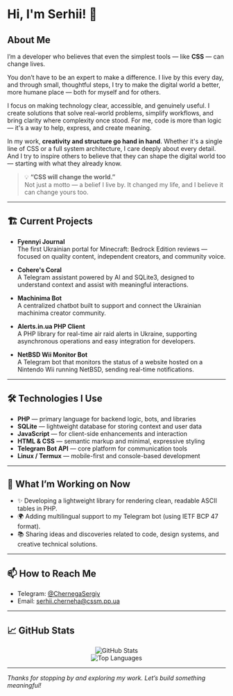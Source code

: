 # Hi, I'm Serhii! 👋

## About Me

I’m a developer who believes that even the simplest tools — like **CSS** — can change lives.

You don’t have to be an expert to make a difference. I live by this every day, and through small, thoughtful steps, I try to make the digital world a better, more humane place — both for myself and for others.

I focus on making technology clear, accessible, and genuinely useful. I create solutions that solve real-world problems, simplify workflows, and bring clarity where complexity once stood. For me, code is more than logic — it's a way to help, express, and create meaning.

In my work, **creativity and structure go hand in hand**. Whether it's a single line of CSS or a full system architecture, I care deeply about every detail. And I try to inspire others to believe that they can shape the digital world too — starting with what they already know.

> 💡 **“CSS will change the world.”**  
> Not just a motto — a belief I live by. It changed my life, and I believe it can change yours too.

---

## 🏗️ Current Projects

- **Fyennyi Journal**  
  The first Ukrainian portal for Minecraft: Bedrock Edition reviews — focused on quality content, independent creators, and community voice.

- **Cohere's Coral**  
  A Telegram assistant powered by AI and SQLite3, designed to understand context and assist with meaningful interactions.

- **Machinima Bot**  
  A centralized chatbot built to support and connect the Ukrainian machinima creator community.

- **Alerts.in.ua PHP Client**  
  A PHP library for real-time air raid alerts in Ukraine, supporting asynchronous operations and easy integration for developers.

- **NetBSD Wii Monitor Bot**  
  A Telegram bot that monitors the status of a website hosted on a Nintendo Wii running NetBSD, sending real-time notifications.

---

## 🛠️ Technologies I Use

- **PHP** — primary language for backend logic, bots, and libraries
- **SQLite** — lightweight database for storing context and user data
- **JavaScript** — for client-side enhancements and interaction
- **HTML & CSS** — semantic markup and minimal, expressive styling
- **Telegram Bot API** — core platform for communication tools
- **Linux / Termux** — mobile-first and console-based development

---

## 🌱 What I’m Working on Now

- ✨ Developing a lightweight library for rendering clean, readable ASCII tables in PHP.
- 🌍 Adding multilingual support to my Telegram bot (using IETF BCP 47 format).
- 📚 Sharing ideas and discoveries related to code, design systems, and creative technical solutions.

---

## 📫 How to Reach Me

- Telegram: [@ChernegaSergiy](https://t.me/ChernegaSergiy)  
- Email: [serhii.cherneha@cssm.pp.ua](mailto:serhii.cherneha@cssm.pp.ua)  

---

## 📈 GitHub Stats

<div align="center">
  <img src="https://github-readme-stats.vercel.app/api?username=ChernegaSergiy&show_icons=true&theme=default" alt="GitHub Stats" />
  <br/>
  <img src="https://github-readme-stats.vercel.app/api/top-langs/?username=ChernegaSergiy&layout=compact" alt="Top Languages" />
</div>

---

_Thanks for stopping by and exploring my work. Let’s build something meaningful!_
